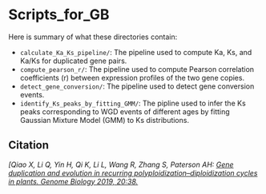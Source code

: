 # Scripts_for_GB

Here is summary of what these directories contain:
- ```calculate_Ka_Ks_pipeline/```: The pipeline used to compute Ka, Ks, and Ka/Ks for duplicated gene pairs.
- ```compute_pearson_r/```: The pipeline used to compute Pearson correlation coefficients (r) between expression profiles of the two gene copies.
- ```detect_gene_conversion/```: The pipeline used to detect gene conversion events.
- ```identify_Ks_peaks_by_fitting_GMM/```: The pipline used to infer the Ks peaks corresponding to WGD events of different ages by fitting Gaussian Mixture Model (GMM) to Ks distributions.

## Citation
*[Qiao X, Li Q, Yin H, Qi K, Li L, Wang R, Zhang S, Paterson AH: [Gene duplication and evolution in recurring polyploidization–diploidization cycles in plants. Genome Biology 2019, 20:38.](https://genomebiology.biomedcentral.com/articles/10.1186/s13059-019-1650-2)*
